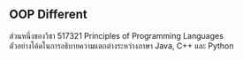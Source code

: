 ## OOP Different
ส่วนหนึ่งของวิชา 517321 Principles of Programming Languages  <br>
ตัวอย่างโค้ดในการอธิบายความแตกต่างระหว่างภาษา Java, C++ และ Python
